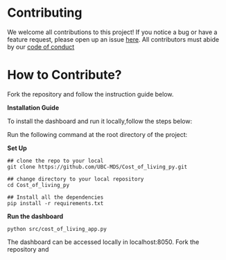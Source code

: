 # Contributing

We welcome all contributions to this project! If you notice a bug or have a feature request, please open up an issue [here](https://github.com/UBC-MDS/Cost_of_living_py/issues). All contributors must abide by our [code of conduct](https://github.com/UBC-MDS/Cost_of_living_py/blob/main/CODE_OF_CONDUCT.md)

# How to Contribute?

Fork the repository and follow the instruction guide below.

**Installation Guide**

To install the dashboard and run it locally,follow the steps below:

Run the following command at the root directory of the project:

**Set Up**
```
## clone the repo to your local
git clone https://github.com/UBC-MDS/Cost_of_living_py.git

## change directory to your local repository
cd Cost_of_living_py

## Install all the dependencies
pip install -r requirements.txt
```
**Run the dashboard**
```
python src/cost_of_living_app.py
```
The dashboard can be accessed locally in localhost:8050.
Fork the repository and
